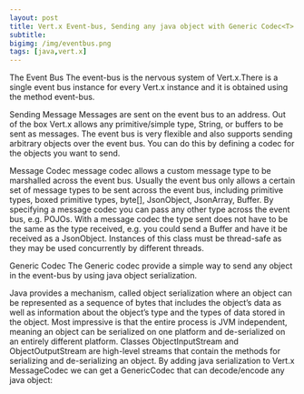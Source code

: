 ```yaml
---
layout: post
title: Vert.x Event-bus, Sending any java object with Generic Codec<T>
subtitle: 
bigimg: /img/eventbus.png
tags: [java,vert.x]
---
```


The Event Bus
The event-bus is the nervous system of Vert.x.There is a single event bus instance for every Vert.x instance and it is obtained using the method event-bus.

Sending Message
Messages are sent on the event bus to an address. Out of the box Vert.x allows any primitive/simple type, String, or buffers to be sent as messages.
The event bus is very flexible and also supports sending arbitrary objects over the event bus. You can do this by defining a codec for the objects you want to send.

Message Codec
message codec allows a custom message type to be marshalled across the event bus.
Usually the event bus only allows a certain set of message types to be sent across the event bus, including primitive types, boxed primitive types, byte[], JsonObject, JsonArray, Buffer.
By specifying a message codec you can pass any other type across the event bus, e.g. POJOs.
With a message codec the type sent does not have to be the same as the type received, e.g. you could send a Buffer and have it be received as a JsonObject.
Instances of this class must be thread-safe as they may be used concurrently by different threads.

Generic<T> Codec
The Generic codec provide a simple way to send any object in the event-bus by using java object serialization.

Java provides a mechanism, called object serialization where an object can be represented as a sequence of bytes that includes the object’s data as well as information about the object’s type and the types of data stored in the object.
Most impressive is that the entire process is JVM independent, meaning an object can be serialized on one platform and de-serialized on an entirely different platform.
Classes ObjectInputStream and ObjectOutputStream are high-level streams that contain the methods for serializing and de-serializing an object.
By adding java serialization to Vert.x MessageCodec we can get a GenericCodec that can decode/encode any java object:

